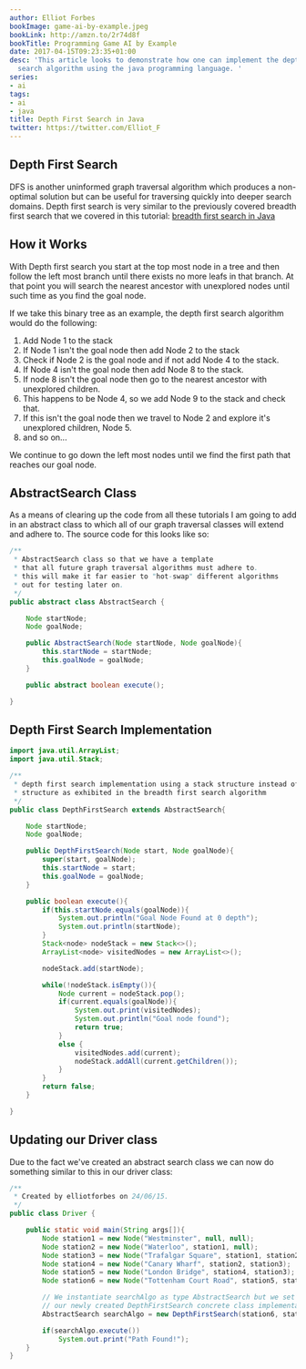 ```yaml
---
author: Elliot Forbes
bookImage: game-ai-by-example.jpeg
bookLink: http://amzn.to/2r74d8f
bookTitle: Programming Game AI by Example
date: 2017-04-15T09:23:35+01:00
desc: 'This article looks to demonstrate how one can implement the depth first graph
  search algorithm using the java programming language. '
series:
- ai
tags:
- ai
- java
title: Depth First Search in Java
twitter: https://twitter.com/Elliot_F
---
```


## Depth First Search

<p>DFS is another uninformed graph traversal algorithm which produces a non-optimal solution but can be useful for traversing quickly into deeper search domains. Depth first search is very similar to the previously covered breadth first search that we covered in this tutorial: <a href="/artificial-intelligence/breadth-first-search-java/">breadth first search in Java</a></p>

## How it Works

<p>With Depth first search you start at the top most node in a tree and then follow the left most branch until there exists no more leafs in that branch. At that point you will search the nearest ancestor with unexplored nodes until such time as you find the goal node.</p>

<p>If we take this binary tree as an example, the depth first search algorithm would do the following:</p>

<ol>
	<li>Add Node 1 to the stack </li>
	<li>If Node 1 isn't the goal node then add Node 2 to the stack</li>
	<li>Check if Node 2 is the goal node and if not add Node 4 to the stack.</li>
	<li>If Node 4 isn't the goal node then add Node 8 to the stack. </li>
	<li>If node 8 isn't the goal node then go to the nearest ancestor with unexplored children.</li>
	<li>This happens to be Node 4, so we add Node 9 to the stack and check that.</li>
	<li>If this isn't the goal node then we travel to Node 2 and explore it's unexplored children, Node 5.</li>
	<li>and so on...</li>
</ol>

<p>We continue to go down the left most nodes until we find the first path that reaches our goal node.</p>

## AbstractSearch Class

<p>As a means of clearing up the code from all these tutorials I am going to add in an abstract class to which all of our graph traversal classes will extend and adhere to. The source code for this looks like so:</p>

```java
/**
 * AbstractSearch class so that we have a template
 * that all future graph traversal algorithms must adhere to.
 * this will make it far easier to "hot-swap" different algorithms
 * out for testing later on.
 */
public abstract class AbstractSearch {

    Node startNode;
    Node goalNode;

    public AbstractSearch(Node startNode, Node goalNode){
        this.startNode = startNode;
        this.goalNode = goalNode;
    }

    public abstract boolean execute();

}
```

## Depth First Search Implementation

```java
import java.util.ArrayList;
import java.util.Stack;

/**
 * depth first search implementation using a stack structure instead of a queue
 * structure as exhibited in the breadth first search algorithm
 */
public class DepthFirstSearch extends AbstractSearch{

    Node startNode;
    Node goalNode;

    public DepthFirstSearch(Node start, Node goalNode){
        super(start, goalNode);
        this.startNode = start;
        this.goalNode = goalNode;
    }

    public boolean execute(){
        if(this.startNode.equals(goalNode)){
            System.out.println("Goal Node Found at 0 depth");
            System.out.println(startNode);
        }
        Stack<node> nodeStack = new Stack<>();
        ArrayList<node> visitedNodes = new ArrayList<>();

        nodeStack.add(startNode);

        while(!nodeStack.isEmpty()){
            Node current = nodeStack.pop();
            if(current.equals(goalNode)){
                System.out.print(visitedNodes);
                System.out.println("Goal node found");
                return true;
            }
            else {
                visitedNodes.add(current);
                nodeStack.addAll(current.getChildren());
            }
        }
        return false;
    }

}
```

## Updating our Driver class

<p>Due to the fact we've created an abstract search class we can now do something similar to this in our driver class:</p>

```java
/**
 * Created by elliotforbes on 24/06/15.
 */
public class Driver {

    public static void main(String args[]){
        Node station1 = new Node("Westminster", null, null);
        Node station2 = new Node("Waterloo", station1, null);
        Node station3 = new Node("Trafalgar Square", station1, station2);
        Node station4 = new Node("Canary Wharf", station2, station3);
        Node station5 = new Node("London Bridge", station4, station3);
        Node station6 = new Node("Tottenham Court Road", station5, station4);

        // We instantiate searchAlgo as type AbstractSearch but we set it to equal
        // our newly created DepthFirstSearch concrete class implementation
        AbstractSearch searchAlgo = new DepthFirstSearch(station6, station1);

        if(searchAlgo.execute())
            System.out.print("Path Found!");
    }
}
```

